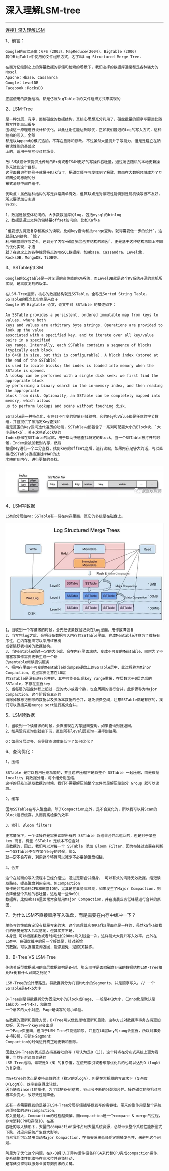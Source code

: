 # 深入理解LSM-tree

---
[连接1-深入理解LSM](https://cloud.tencent.com/developer/article/1441835)

1、前言：

    Google的三驾马车：GFS（2003）、MapReduce(2004)、BigTable（2006）
    其中BigTable中使用的文件组织方式，名字叫Log Structured Merge Tree.
    
    在面对亿级别之上的海量数据的存储和检索的场景下，我们选择的数据库通常都是各种强力的Nosql
    Apache：Hbase、Cassanrda
    Google：LevelDB
    Facebook：RocksDB

    底层使用的数据结构，都是仿照BigTable中的文件组织方式来实现的

2、LSM-Tree

    是一种分层、有序，面相磁盘的数据结构，其核心思想充分利用了，磁盘批量的顺序写要远比随机写性能高出很多
    围绕这一原理进行设计和优化，以此让谢性能达到最优，正如我们普通的Log的写入方式，这种结构的写入，全部
    都是以Append的模式追加，不存在删除和修改。不过虽然大量提升了写能力，但是是建立在牺牲读性能的基础之
    上的，适用于多写少读的场景。
    
    故LSM被设计来提供比传统的B+树或者ISAM更好的写操作吞吐量，通过消去随机的本地更新操作来达到这个目标。
    这里面最典型的例子就属于Kakfa了，把磁盘顺序写发挥到了极致，故而在大数据领域成为了互联网公司标配的分
    布式消息中间件组件。

    优缺点：虽然这种结构的写是非常简单有效，但其缺点是对读取性能特别是随机读写很不友好，所以要添加日志进
    行优化

    1、数据是被整体访问的，大多数数据库的log，包括mysql的binlog
    2、数据是通过文件的偏移量offset访问的，比如Kafka

    `但要想支持更复杂和高效的读取，比如key查询和按range查询，就得需要做一步的设计`，这就是LSM结构，`除了
    利用磁盘顺序写之外，还划分了内存+磁盘多层合并结构的原因`。正是基于这种结构再加上不同的优化实现，才造
    就了在这之上的各种独具特点的NoSQL数据库，如Hbase，Cassandra，Leveldb，RocksDB，MongoDB，TiDB等。

3、SSTable和LSM

    Google的bigtable是一片闭源的高性能的KV系统，而LevelDB就是这个KV系统开源的单机版实现，是高度复刻的版本。

    在LSM-Tree里面，核心的数据结构就是SSTable，全称是Sorted String Table，SSTable的概念其实也是来自于
    Google 的 Bigtable 论文，论文中对 SSTable 的描述如下：

    An SSTable provides a persistent, ordered immutable map from keys to values, where both 
    keys and values are arbitrary byte strings. Operations are provided to look up the value 
    associated with a specified key, and to iterate over all key/value pairs in a specified 
    key range. Internally, each SSTable contains a sequence of blocks (typically each block 
    is 64KB in size, but this is configurable). A block index (stored at the end of the SSTable) 
    is used to locate blocks; the index is loaded into memory when the SSTable is opened. 
    A lookup can be performed with a single disk seek: we first find the appropriate block 
    by performing a binary search in the in-memory index, and then reading the appropriate 
    block from disk. Optionally, an SSTable can be completely mapped into memory, which allows 
    us to perform lookups and scans without touching disk.

    SSTable是一种持久化，有序且不可变的键值存储结构，它的Key和Value都是任意的字节数组，并且提供了按指定Key查找和
    指定范围的Key区间迭代遍历的功能，SSTable内部包含了一系列可配置大小的Block块，`大小是64kb`，关于这些Block块的
    Index存储在SSTable的尾部，用于帮助快速查找特定的Block，当一个SSTable被打开的时候，Index会被加载到内存，然后
    根据Key进行一个二分查找，找到key的offset之后，进行读取，如果内存足够大的话，可以直接把SSTable直接通过MMAP的技
    术映射到内存，进行更快的查找。
![](photo/3001.png)
    

4、LSM写数据
    
    LSM的分层结构：SSTable有一份在内存里面，其它的多级是在磁盘上。

![](photo/3002.png)  
    
    1、当收到一个写请求的时候，会先把该条数据记录在log里面。用作故障恢复
    2、当写完log之后，会把该条数据写入内存的SSTable里面，也成Memtable注意为了维持有序性，在内存里面可以采用红黑树
    或者跳跃表相关的数据结构。
    3、当Memtable超过一定的大小后，会在内存里面冻结，变成不可变的Memtable，同时为了不阻塞写操作需要更新生成一个新
    的memtable继续提供服务
    4、把内存里面不可变的Memtable给dump到硬盘上的SSTable层中，此过程称为Minor Compaction，这里需要注意在L0层
    的SSTable是没有进行合并的，其中可能会出现key range重叠，在层数大于0层之后的SSTable，不存在重叠key
    5、当每层的磁盘体积上超过一定的大小或者个数，也会周期的进行合并，此步骤称为Major Compaction，这个阶段会真正的
    消除掉被标记删除的数据以及多版本数据的合并，避免浪费空间，注意SSTable都是有序的，我们可以直接采用merge sort进行高效合并。

5、LSM读数据

    1、当收到一个读请求的时候，会直接现在内存里面查询，如果查询到就返回。
    2、如果没有查询到就会下沉，直到所有level层查询一遍得到结果。
    
    Q：如果分层过多，会导致查询效率低下？如何优化？

6、查询优化：
    
    1，压缩

    SSTable 是可以启用压缩功能的，并且这种压缩不是将整个 SSTable 一起压缩，而是根据 locality 将数据分组，每个组分别压缩，
    这样的好处当读取数据的时候，我们不需要解压缩整个文件而是解压缩部分 Group 就可以读取。

    2，缓存

    因为SSTable在写入磁盘后，除了Compaction之外，是不会变化的，所以我可以将Scan的Block进行缓存，从而提高检索的效率

    3，索引，Bloom filters

    正常情况下，一个读操作是需要读取所有的 SSTable 将结果合并后返回的，但是对于某些 key 而言，有些 SSTable 是根本不包含对
    应数据的，因此，我们可以对每一个 SSTable 添加 Bloom Filter，因为布隆过滤器在判断一个SSTable不存在某个key的时候，那么
    就一定不会存在，利用这个特性可以减少不必要的磁盘扫描。

    4，合并

    这个在前面的写入流程中已经介绍过，通过定期合并瘦身， 可以有效的清除无效数据，缩短读取路径，提高磁盘利用空间。但Compaction
    操作是非常消耗CPU和磁盘IO的，尤其是在业务高峰期，如果发生了Major Compaction，则会降低整个系统的吞吐量，这也是一些NoSQL
    数据库，比如Hbase里面常常会禁用Major Compaction，并在凌晨业务低峰期进行合并的原因、

7、为什么LSM不直接顺序写入磁盘，而是需要在内存中缓冲一下？

    单条写的性能肯定没有批量写来的块，这个原理其实在Kafka里面也是一样的，虽然kafka给我们的感觉是写入后就落地，但其实并不是，
    本身是 可以根据条数或者时间比如200ms刷入磁盘一次，这样能大大提升写入效率。此外在LSM中，在磁盘缓冲的另一个好处是，针对新增
    的数据，可以直接查询返回，能够避免一定的IO操作。

8、B+Tree VS LSM-Tree

    传统关系型数据采用的底层数据结构是B+树，那么同样是面向磁盘存储的数据结构LSM-Tree相比B+树有什么异同之处呢？

    LSM-Tree的设计思路是，将数据拆分为几百M大小的Segments，并是顺序写入。// 一个SSTable是64kb大小

    B+Tree则是将数据拆分为固定大小的Block或Page, 一般是4KB大小，（Innodb是默认是16kb大小=4个4k），和磁盘
    一个扇区的大小对应，Page是读写的最小单位。

    在数据的更新和删除方面，B+Tree可以做到原地更新和删除，这种方式对数据库事务支持更加友好，因为一个key只会出现
    一个Page页里面，但由于LSM-Tree只能追加写，并且在L0层key的rang会重叠，所以对事务支持较弱，只能在Segment 
    Compaction的时候进行真正地更新和删除。

    因此LSM-Tree的优点是支持高吞吐的写（可认为是O（1）），这个特点在分布式系统上更为看重，当然针对读取普通的
    LSM-Tree结构，读取是O（N）的复杂度，在使用索引或者缓存优化后的也可以达到O（logN）的复杂度。

    而B+tree的优点是支持高效的读（稳定的OlogN），但是在大规模的写请求下（复杂度O(LogN)），效率会变得比较低，
    因为随着insert的操作，为了维护B+树结构，节点会不断的分裂和合并。操作磁盘的随机读写概率会变大，故导致性能降低。

    还有一点需要提到的是基于LSM-Tree分层存储能够做到写的高吞吐，带来的副作用是整个系统必须频繁的进行compaction，
    写入量越大，Compaction的过程越频繁。而compaction是一个compare & merge的过程，非常消耗CPU和存储IO，在高
    吞吐的写入情形下，大量的compaction操作占用大量系统资源，必然带来整个系统性能断崖式下跌，对应用系统产生巨大影响，
    当然我们可以禁用自动Major Compaction，在每天系统低峰期定期触发合并，来避免这个问题。

    阿里为了优化这个问题，在X-DB引入了异构硬件设备FPGA来代替CPU完成compaction操作，使系统整体性能维持在高水位并避免抖动，
    是存储引擎得以服务业务苛刻要求的关键。